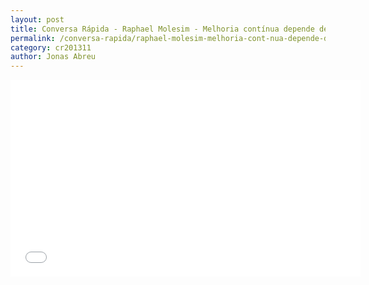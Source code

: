 ```yaml
---
layout: post
title: Conversa Rápida - Raphael Molesim - Melhoria contínua depende de uma boa cultura de feedback
permalink: /conversa-rapida/raphael-molesim-melhoria-cont-nua-depende-de-uma-boa-cultura-de-feedback
category: cr201311
author: Jonas Abreu
---
```


<iframe width="560" height="315" src="//www.youtube.com/embed/SIOokNewMeA" frameborder="0" allowfullscreen></iframe>
